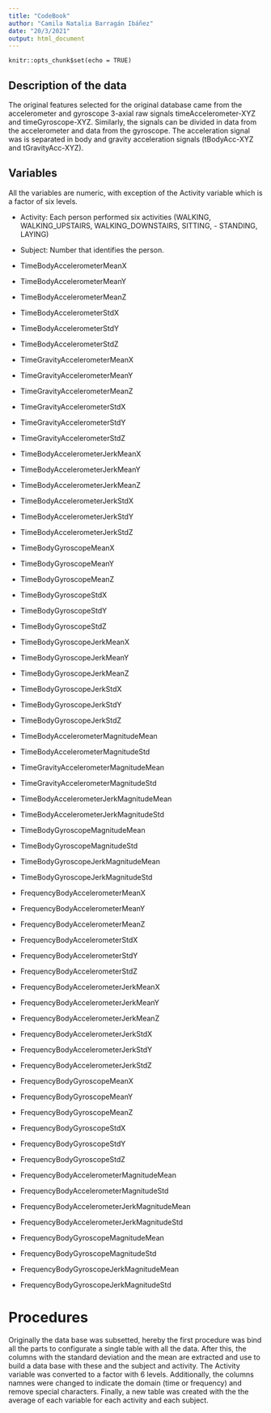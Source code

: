 ```yaml
---
title: "CodeBook"
author: "Camila Natalia Barragán Ibáñez"
date: "20/3/2021"
output: html_document
---
```


```{r setup, include=FALSE}
knitr::opts_chunk$set(echo = TRUE)
```


## Description of the data
The original features selected for the original database came from the accelerometer and gyroscope 3-axial raw signals timeAccelerometer-XYZ and timeGyroscope-XYZ. Similarly, the signals can be divided in data from the accelerometer and data from the gyroscope. The  acceleration signal was is separated in body and gravity acceleration signals (tBodyAcc-XYZ and tGravityAcc-XYZ).


## Variables

All the variables are numeric, with exception of the Activity variable which is a factor of six levels.

          
- Activity: Each person performed six activities (WALKING, WALKING_UPSTAIRS, WALKING_DOWNSTAIRS, SITTING, - STANDING, LAYING)          
- Subject:  Number that identifies the person. 

- TimeBodyAccelerometerMeanX                   
- TimeBodyAccelerometerMeanY                 
- TimeBodyAccelerometerMeanZ                  
- TimeBodyAccelerometerStdX                  
- TimeBodyAccelerometerStdY                   
- TimeBodyAccelerometerStdZ                  
- TimeGravityAccelerometerMeanX               
- TimeGravityAccelerometerMeanY              
- TimeGravityAccelerometerMeanZ               
- TimeGravityAccelerometerStdX               
- TimeGravityAccelerometerStdY                
- TimeGravityAccelerometerStdZ               
- TimeBodyAccelerometerJerkMeanX              
- TimeBodyAccelerometerJerkMeanY             
- TimeBodyAccelerometerJerkMeanZ              
- TimeBodyAccelerometerJerkStdX              
- TimeBodyAccelerometerJerkStdY               
- TimeBodyAccelerometerJerkStdZ              
- TimeBodyGyroscopeMeanX                      
- TimeBodyGyroscopeMeanY 
- TimeBodyGyroscopeMeanZ                      
- TimeBodyGyroscopeStdX                      
- TimeBodyGyroscopeStdY                       
- TimeBodyGyroscopeStdZ                      
- TimeBodyGyroscopeJerkMeanX                  
- TimeBodyGyroscopeJerkMeanY                 
- TimeBodyGyroscopeJerkMeanZ                  
- TimeBodyGyroscopeJerkStdX                  
- TimeBodyGyroscopeJerkStdY                   
- TimeBodyGyroscopeJerkStdZ                  
- TimeBodyAccelerometerMagnitudeMean
- TimeBodyAccelerometerMagnitudeStd          
- TimeGravityAccelerometerMagnitudeMean       
- TimeGravityAccelerometerMagnitudeStd       
- TimeBodyAccelerometerJerkMagnitudeMean      
- TimeBodyAccelerometerJerkMagnitudeStd      
- TimeBodyGyroscopeMagnitudeMean              
- TimeBodyGyroscopeMagnitudeStd              
- TimeBodyGyroscopeJerkMagnitudeMean          
- TimeBodyGyroscopeJerkMagnitudeStd          
- FrequencyBodyAccelerometerMeanX             
- FrequencyBodyAccelerometerMeanY            
- FrequencyBodyAccelerometerMeanZ             
- FrequencyBodyAccelerometerStdX             
- FrequencyBodyAccelerometerStdY              
- FrequencyBodyAccelerometerStdZ             
- FrequencyBodyAccelerometerJerkMeanX         
- FrequencyBodyAccelerometerJerkMeanY        
- FrequencyBodyAccelerometerJerkMeanZ         
- FrequencyBodyAccelerometerJerkStdX         
- FrequencyBodyAccelerometerJerkStdY          
- FrequencyBodyAccelerometerJerkStdZ         
- FrequencyBodyGyroscopeMeanX                 
- FrequencyBodyGyroscopeMeanY                
- FrequencyBodyGyroscopeMeanZ                 
- FrequencyBodyGyroscopeStdX                 
- FrequencyBodyGyroscopeStdY                  
- FrequencyBodyGyroscopeStdZ                 
- FrequencyBodyAccelerometerMagnitudeMean     
- FrequencyBodyAccelerometerMagnitudeStd     
- FrequencyBodyAccelerometerJerkMagnitudeMean
- FrequencyBodyAccelerometerJerkMagnitudeStd 
- FrequencyBodyGyroscopeMagnitudeMean         
- FrequencyBodyGyroscopeMagnitudeStd         
- FrequencyBodyGyroscopeJerkMagnitudeMean     
- FrequencyBodyGyroscopeJerkMagnitudeStd

# Procedures
Originally the data base was subsetted, hereby the first procedure was bind all the parts to configurate a single table with all the data. After this, the columns with the standard deviation and the mean are extracted and use to build a data base with these and the subject and activity. The Activity variable was converted to a factor with 6 levels. Additionally, the columns namnes were changed to indicate the domain (time or frequency) and remove special characters.
Finally, a new table was created with the  the average of each variable for each activity and each subject.